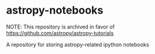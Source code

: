 astropy-notebooks
=================

NOTE: This repository is archived in favor of https://github.com/astropy/astropy-tutorials

A repository for storing astropy-related ipython notebooks
